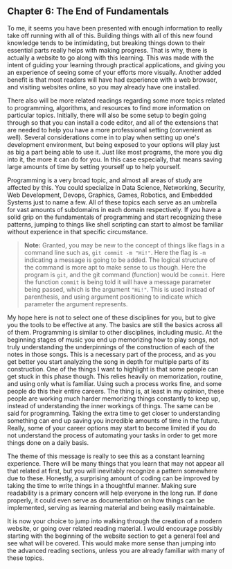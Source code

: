## Chapter 6: The End of Fundamentals

To me, it seems you have been presented with enough information to really take off running
with all of this. Building things with all of this new found knowledge tends to be intimidating,
but breaking things down to their essential parts really helps with making progress. That is why,
there is actually a website to go along with this learning. This was made with the intent of guiding
your learning through practical applications, and giving you an experience of seeing some of your efforts
more visually. Another added benefit is that most readers will have had experience with a web browser,
and visiting websites online, so you may already have one installed.

There also will be more related readings regarding some more topics related to programming, algorithms, and
resources to find more information on particular topics. Initially, there will also be some setup
to begin going through so that you can install a code editor, and all of the extensions that are needed
to help you have a more professional setting (convenient as well). Several considerations come in to play
when setting up one's development environment, but being exposed to your options will play just as
big a part being able to use it. Just like most programs, the more you dig into it, the more it can
do for you. In this case especially, that means saving large amounts of time by setting yourself up
to help yourself.

Programming is a very broad topic, and almost all areas of study are affected by this. You could
specialize in Data Science, Networking, Security, Web Development, Devops, Graphics, Games,
Robotics, and Embedded Systems just to name a few. All of these topics each serve as an umbrella for
vast amounts of subdomains in each domain respectively. If you have a solid grip on the fundamentals
of programming and start recognizing these patterns, jumping to things like shell scripting can
start to almost be familiar without experience in that specific circumstance.

> **Note:**
> Granted, you may be new to the concept of things like flags in a command line such as,
> `git commit -m "Hi!"`. Here the flag is `-m` indicating a message is going to be added. The logical
> structure of the command is more apt to make sense to us though. Here the program is `git`, and the
> git command (function) would be `commit`. Here the function `commit` is being told it will have
> a message parameter being passed, which is the argument `"Hi!"`. This is used instead of parenthesis,
> and using argument positioning to indicate which parameter the argument represents.

My hope here is not to select one of these disciplines for you, but to give you the tools to be
effective at any. The basics are still the basics across all of them. Programming is similar to other
disciplines, including music. At the beginning stages of music you end up memorizing how to play
songs, not truly understanding the underpinnings of the construction of each of the notes in those
songs. This is a necessary part of the process, and as you get better you start analyzing the song
in depth for multiple parts of its construction. One of the things I want to highlight is that
some people can get stuck in this phase though. This relies heavily on memorization, routine, and
using only what is familiar. Using such a process works fine, and some people do this their entire
careers. The thing is, at least in my opinion, these people are working much harder memorizing
things constantly to keep up, instead of understanding the inner workings of things. The same can
be said for programming. Taking the extra time to get closer to understanding something can end up saving
you incredible amounts of time in the future. Really, some of your career options may start to become
limited if you do not understand the process of automating your tasks in order to get more things
done on a daily basis.

The theme of this message is really to see this as a constant learning experience. There will be many
things that you learn that may not appear all that related at first, but you will inevitably recognize
a pattern somewhere due to these. Honestly, a surprising amount of coding can be improved by taking
the time to write things in a thoughtful manner. Making sure readability is a primary concern will
help everyone in the long run. If done properly, it could even serve as documentation on how things
can be implemented, serving as learning material and being easily maintainable.

It is now your choice to jump into walking through the creation of a modern website, or going over
related reading material. I would encourage possibly starting with the beginning of the website section
to get a general feel and see what will be covered. This would make more sense than jumping
into the advanced reading sections, unless you are already familiar with many of these topics.
